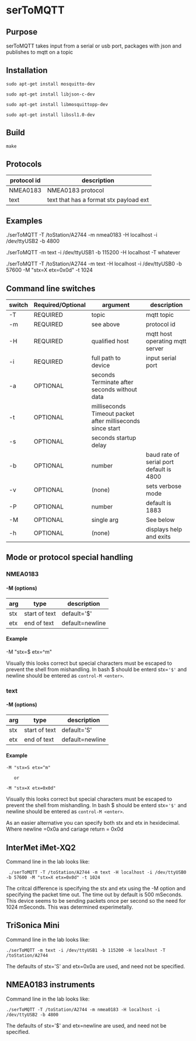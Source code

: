 # serToMQTT

## Purpose
serToMQTT takes input from a serial or usb port,  packages with json and
publishes to mqtt on a topic

## Installation


`sudo apt-get install mosquitto-dev`

`sudo apt-get install libjson-c-dev`

`sudo apt-get install libmosquittopp-dev`

`sudo apt-get install libssl1.0-dev`

## Build

`make`

## Protocols

protocol id|description
---|---
NMEA0183| NMEA0183 protocol
text|text that has a format stx payload ext

## Examples 

./serToMQTT -T /toStation/A2744 -m nmea0183 -H localhost -i /dev/ttyUSB2 -b 4800

./serToMQTT -m text -i /dev/ttyUSB1 -b 115200 -H localhost -T whatever

 ./serToMQTT -T /toStation/A2744 -m text -H localhost -i /dev/ttyUSB0 -b 57600 -M "stx=X etx=0x0d" -t 1024

## Command line switches

switch|Required/Optional|argument|description
---|---|---|---
-T|REQUIRED|topic|mqtt topic
-m|REQUIRED|see above|protocol id 
-H|REQUIRED|qualified host|mqtt host operating mqtt server
-i|REQUIRED|full path to device|input serial port
-a|OPTIONAL|seconds Terminate after seconds without data
-t|OPTIONAL|milliseconds    Timeout packet after milliseconds since start
-s|OPTIONAL|seconds startup delay
-b|OPTIONAL|number|baud rate of serial port default is 4800
-v|OPTIONAL|(none)|sets verbose mode
-P|OPTIONAL|number|default is 1883
-M|OPTIONAL|single arg|See below
-h|OPTIONAL|(none)|displays help and exits

## Mode or protocol special handling

### NMEA0183

#### -M (options)

arg|type |description
---|---|---
stx|start of text|default='$'
etx|end of text|default=newline

#### Example

-M "stx=$ etx=^m"

Visually this looks correct but special characters must be escaped to prevent the shell from
mishandling.   In bash $ should be enterd stx=`'$'`   and newline should be entered as `control-M <enter>`.



### text

#### -M (options)

arg|type |description
---|---|---
stx|start of text|default='S'
etx|end of text|default=newline

#### Example

`-M "stx=S etx=^m"`

       or

`-M "stx=X etx=0x0d"`

Visually this looks correct but special characters must be escaped to prevent the shell from
mishandling.   In bash $ should be enterd stx=`'$'`   and newline should be entered as `control-M <enter>`.

As an easier alternative you can specify both stx and etx in hexidecimal.   Where newline =0x0a   and cariage return = 0x0d


## InterMet iMet-XQ2

Command line in the lab looks like:

` ./serToMQTT -T /toStation/A2744 -m text -H localhost -i /dev/ttyUSB0 -b 57600 -M "stx=X etx=0x0d" -t 1024`

The critcal difference is specifying the stx and etx using the -M option and specifying the packet time out.   The time out by 
default is 500 mSeconds.   This device seems to be sending packets once per second so the need for 1024 mSeconds.   This
was determined experimetally.

## TriSonica Mini

Command line in the lab looks like:

`./serToMQTT -m text -i /dev/ttyUSB1 -b 115200 -H localhost -T /toStation/A2744`

The defaults of stx='S' and etx=0x0a are used, and need not be specified.

## NMEA0183 instruments

Command line in the lab looks like:

`./serToMQTT -T /toStation/A2744 -m nmea0183 -H localhost -i /dev/ttyUSB2 -b 4800`

The defaults of stx='$' and etx=newline are used, and need not be specified.


